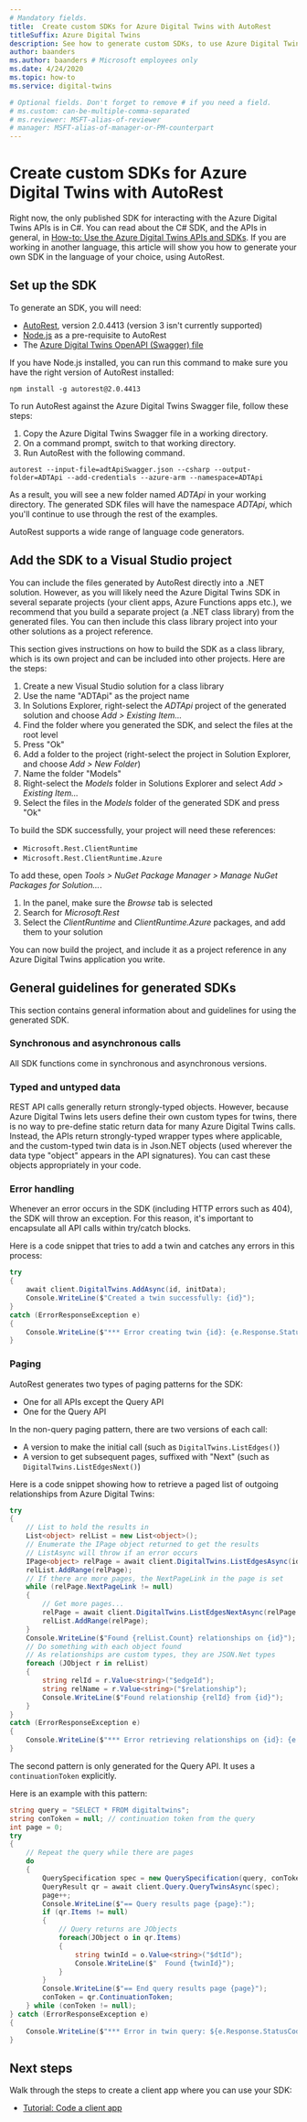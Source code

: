 ```yaml
---
# Mandatory fields.
title:  Create custom SDKs for Azure Digital Twins with AutoRest
titleSuffix: Azure Digital Twins
description: See how to generate custom SDKs, to use Azure Digital Twins with languages other than C#.
author: baanders
ms.author: baanders # Microsoft employees only
ms.date: 4/24/2020
ms.topic: how-to
ms.service: digital-twins

# Optional fields. Don't forget to remove # if you need a field.
# ms.custom: can-be-multiple-comma-separated
# ms.reviewer: MSFT-alias-of-reviewer
# manager: MSFT-alias-of-manager-or-PM-counterpart
---
```


# Create custom SDKs for Azure Digital Twins with AutoRest

Right now, the only published SDK for interacting with the Azure Digital Twins APIs is in C#. You can read about the C# SDK, and the APIs in general, in [How-to: Use the Azure Digital Twins APIs and SDKs](how-to-use-apis-sdks.md). If you are working in another language, this article will show you how to generate your own SDK in the language of your choice, using AutoRest.

## Set up the SDK

To generate an SDK, you will need:
* [AutoRest](https://github.com/Azure/autorest), version 2.0.4413 (version 3 isn't currently supported)
* [Node.js](https://nodejs.org) as a pre-requisite to AutoRest
* The [Azure Digital Twins OpenAPI (Swagger) file](https://github.com/Azure/azure-digital-twins/blob/private-preview/OpenApiSpec/digitaltwins.json)

If you have Node.js installed, you can run this command to make sure you have the right version of AutoRest installed:
```cmd/sh
npm install -g autorest@2.0.4413
```

To run AutoRest against the Azure Digital Twins Swagger file, follow these steps:
1. Copy the Azure Digital Twins Swagger file in a working directory.
2. On a command prompt, switch to that working directory.
3. Run AutoRest with the following command.

```cmd/sh
autorest --input-file=adtApiSwagger.json --csharp --output-folder=ADTApi --add-credentials --azure-arm --namespace=ADTApi
```

As a result, you will see a new folder named *ADTApi* in your working directory. The generated SDK files will have the namespace *ADTApi*, which you'll continue to use through the rest of the examples.

AutoRest supports a wide range of language code generators.

## Add the SDK to a Visual Studio project

You can include the files generated by AutoRest directly into a .NET solution. However, as you will likely need the Azure Digital Twins SDK in several separate projects (your client apps, Azure Functions apps etc.), we recommend that you build a separate project (a .NET class library) from the generated files. You can then include this class library project into your other solutions as a project reference.

This section gives instructions on how to build the SDK as a class library, which is its own project and can be included into other projects. Here are the steps:

1. Create a new Visual Studio solution for a class library
2. Use the name "ADTApi" as the project name
3. In Solutions Explorer, right-select the *ADTApi* project of the generated solution and choose *Add > Existing Item...*
4. Find the folder where you generated the SDK, and select the files at the root level
5. Press "Ok"
6. Add a folder to the project (right-select the project in Solution Explorer, and choose *Add > New Folder*)
7. Name the folder "Models"
8. Right-select the *Models* folder in Solutions Explorer and select *Add > Existing Item...*
9. Select the files in the *Models* folder of the generated SDK and press "Ok"

To build the SDK successfully, your project will need these references:
* `Microsoft.Rest.ClientRuntime`
* `Microsoft.Rest.ClientRuntime.Azure`

To add these, open *Tools > NuGet Package Manager > Manage NuGet Packages for Solution...*.

1. In the panel, make sure the *Browse* tab is selected
2. Search for *Microsoft.Rest*
3. Select the *ClientRuntime* and *ClientRuntime.Azure* packages, and add them to your solution

You can now build the project, and include it as a project reference in any Azure Digital Twins application you write.

## General guidelines for generated SDKs

This section contains general information about and guidelines for using the generated SDK.

### Synchronous and asynchronous calls

All SDK functions come in synchronous and asynchronous versions.

### Typed and untyped data

REST API calls generally return strongly-typed objects. However, because Azure Digital Twins lets users define their own custom types for twins, there is no way to pre-define static return data for many Azure Digital Twins calls. Instead, the APIs return strongly-typed wrapper types where applicable, and the custom-typed twin data is in Json.NET objects (used wherever the data type "object" appears in the API signatures). You can cast these objects appropriately in your code.

### Error handling

Whenever an error occurs in the SDK (including HTTP errors such as 404), the SDK will throw an exception. For this reason, it's important to encapsulate all API calls within try/catch blocks.

Here is a code snippet that tries to add a twin and catches any errors in this process:

```csharp
try
{
    await client.DigitalTwins.AddAsync(id, initData);
    Console.WriteLine($"Created a twin successfully: {id}");
}
catch (ErrorResponseException e)
{
    Console.WriteLine($"*** Error creating twin {id}: {e.Response.StatusCode}"); 
}
```

### Paging

AutoRest generates two types of paging patterns for the SDK:
* One for all APIs except the Query API
* One for the Query API

In the non-query paging pattern, there are two versions of each call:
* A version to make the initial call (such as `DigitalTwins.ListEdges()`)
* A version to get subsequent pages, suffixed with "Next" (such as `DigitalTwins.ListEdgesNext()`)

Here is a code snippet showing how to retrieve a paged list of outgoing relationships from Azure Digital Twins:
```csharp
try
{
    // List to hold the results in
    List<object> relList = new List<object>();
    // Enumerate the IPage object returned to get the results
    // ListAsync will throw if an error occurs
    IPage<object> relPage = await client.DigitalTwins.ListEdgesAsync(id);
    relList.AddRange(relPage);
    // If there are more pages, the NextPageLink in the page is set
    while (relPage.NextPageLink != null)
    {
        // Get more pages...
        relPage = await client.DigitalTwins.ListEdgesNextAsync(relPage.NextPageLink);
        relList.AddRange(relPage);
    }
    Console.WriteLine($"Found {relList.Count} relationships on {id}");
    // Do something with each object found
    // As relationships are custom types, they are JSON.Net types
    foreach (JObject r in relList)
    {
        string relId = r.Value<string>("$edgeId");
        string relName = r.Value<string>("$relationship");
        Console.WriteLine($"Found relationship {relId} from {id}");
    }
}
catch (ErrorResponseException e)
{
    Console.WriteLine($"*** Error retrieving relationships on {id}: {e.Response.StatusCode}");
}
```

The second pattern is only generated for the Query API. It uses a `continuationToken` explicitly.

Here is an example with this pattern:

```csharp
string query = "SELECT * FROM digitaltwins";
string conToken = null; // continuation token from the query
int page = 0;
try
{
    // Repeat the query while there are pages
    do
    {
        QuerySpecification spec = new QuerySpecification(query, conToken);
        QueryResult qr = await client.Query.QueryTwinsAsync(spec);
        page++;
        Console.WriteLine($"== Query results page {page}:");
        if (qr.Items != null)
        {
            // Query returns are JObjects
            foreach(JObject o in qr.Items)
            {
                string twinId = o.Value<string>("$dtId");
                Console.WriteLine($"  Found {twinId}");
            }
        }
        Console.WriteLine($"== End query results page {page}");
        conToken = qr.ContinuationToken;
    } while (conToken != null);
} catch (ErrorResponseException e)
{
    Console.WriteLine($"*** Error in twin query: ${e.Response.StatusCode}");
}
```

## Next steps

Walk through the steps to create a client app where you can use your SDK:
* [Tutorial: Code a client app](tutorial-code.md)